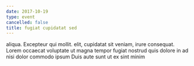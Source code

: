 ```yaml
---
date: 2017-10-19
type: event
cancelled: false
title: fugiat cupidatat sed
---
```

aliqua. Excepteur qui mollit. elit, cupidatat sit veniam, irure consequat. Lorem occaecat voluptate ut magna tempor fugiat nostrud quis dolore in ad nisi dolor commodo ipsum Duis aute sunt ut ex sint minim